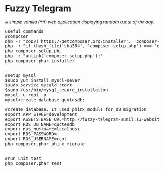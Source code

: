 # Fuzzy Telegram
*A simple vanilla PHP web application displaying random quote of the day.*

<pre>
useful commands
#composer
php -r "copy('https://getcomposer.org/installer', 'composer-setup.php');"
php -r "if (hash_file('sha384', 'composer-setup.php') === 'e0012edf3e80b6978849f5eff0d4b4e4c79ff1609dd1e613307e16318854d24ae64f26d17af3ef0bf7cfb710ca74755a') { echo 'Installer verified'; } else { echo 'Installer corrupt'; unlink('composer-setup.php'); } echo PHP_EOL;"
php composer-setup.php
php -r "unlink('composer-setup.php');"
php composer.phar installer


#setup mysql
$sudo yum install mysql-sever
$sudo service mysqld start
$sudo /usr/bin/mysql_secure_installation
mysql -u root -p
mysql>create database quotesdb;

#create database. It used phinx module for dB migration
export APP_STAGE=development
export ASSETS_BASE_URL=http://fuzzy-telegram-sunil.s3-website.ap-south-1.amazonaws.com/beta/public/
export RDS_DB_NAME=quotesdb
export RDS_HOSTNAME=localhost
export RDS_PASSWORD=
export RDS_USERNAME=root
php composer.phar phinx migrate


#run unit test
php composer.phar test
</pre>


